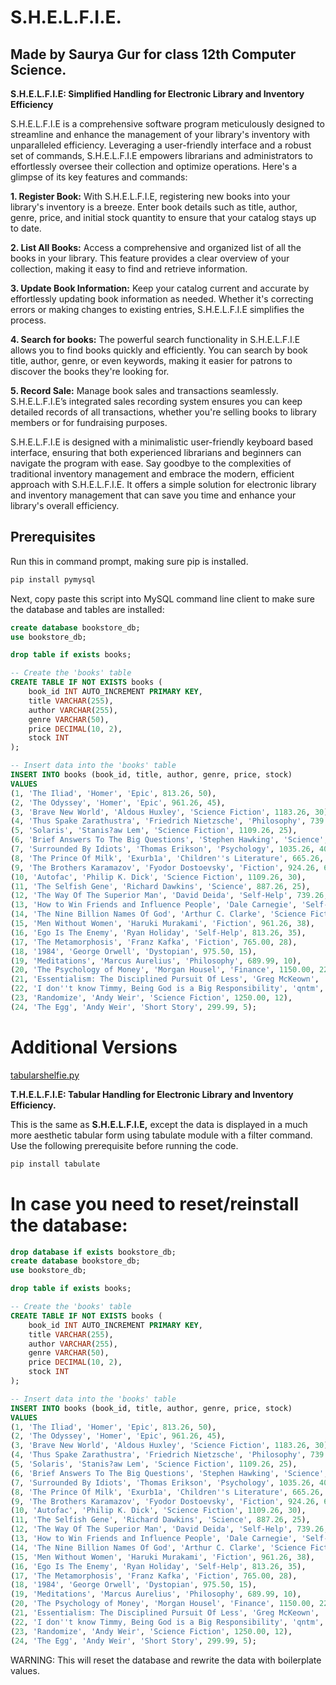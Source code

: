# S.H.E.L.F.I.E.
## **Made by Saurya Gur for class 12th Computer Science.**
**S.H.E.L.F.I.E: Simplified Handling for Electronic Library and Inventory Efficiency**

S.H.E.L.F.I.E is a comprehensive software program meticulously designed to streamline and enhance the management of your library's inventory with unparalleled efficiency. Leveraging a user-friendly interface and a robust set of commands, S.H.E.L.F.I.E empowers librarians and administrators to effortlessly oversee their collection and optimize operations. Here's a glimpse of its key features and commands:

**1. Register Book:** With S.H.E.L.F.I.E, registering new books into your library's inventory is a breeze. Enter book details such as title, author, genre, price, and initial stock quantity to ensure that your catalog stays up to date.

**2. List All Books:** Access a comprehensive and organized list of all the books in your library. This feature provides a clear overview of your collection, making it easy to find and retrieve information.

**3. Update Book Information:** Keep your catalog current and accurate by effortlessly updating book information as needed. Whether it's correcting errors or making changes to existing entries, S.H.E.L.F.I.E simplifies the process.

**4. Search for books:** The powerful search functionality in S.H.E.L.F.I.E allows you to find books quickly and efficiently. You can search by book title, author, genre, or even keywords, making it easier for patrons to discover the books they're looking for.

**5. Record Sale:** Manage book sales and transactions seamlessly. S.H.E.L.F.I.E’s integrated sales recording system ensures you can keep detailed records of all transactions, whether you're selling books to library members or for fundraising purposes.

S.H.E.L.F.I.E is designed with a minimalistic user-friendly keyboard based interface, ensuring that both experienced librarians and beginners can navigate the program with ease. Say goodbye to the complexities of traditional inventory management and embrace the modern, efficient approach with S.H.E.L.F.I.E. It offers a simple solution for electronic library and inventory management that can save you time and enhance your library's overall efficiency.

## Prerequisites

Run this in command prompt, making sure pip is installed.

```bash
pip install pymysql
```

Next, copy paste this script into MySQL command line client to make sure the database and tables are installed:

```sql
create database bookstore_db;
use bookstore_db;

drop table if exists books;

-- Create the 'books' table
CREATE TABLE IF NOT EXISTS books (
    book_id INT AUTO_INCREMENT PRIMARY KEY,
    title VARCHAR(255),
    author VARCHAR(255),
    genre VARCHAR(50),
    price DECIMAL(10, 2),
    stock INT
);

-- Insert data into the 'books' table
INSERT INTO books (book_id, title, author, genre, price, stock)
VALUES
(1, 'The Iliad', 'Homer', 'Epic', 813.26, 50),
(2, 'The Odyssey', 'Homer', 'Epic', 961.26, 45),
(3, 'Brave New World', 'Aldous Huxley', 'Science Fiction', 1183.26, 30),
(4, 'Thus Spake Zarathustra', 'Friedrich Nietzsche', 'Philosophy', 739.26, 20),
(5, 'Solaris', 'Stanis?aw Lem', 'Science Fiction', 1109.26, 25),
(6, 'Brief Answers To The Big Questions', 'Stephen Hawking', 'Science', 887.26, 35),
(7, 'Surrounded By Idiots', 'Thomas Erikson', 'Psychology', 1035.26, 40),
(8, 'The Prince Of Milk', 'Exurb1a', 'Children''s Literature', 665.26, 15),
(9, 'The Brothers Karamazov', 'Fyodor Dostoevsky', 'Fiction', 924.26, 60),
(10, 'Autofac', 'Philip K. Dick', 'Science Fiction', 1109.26, 30),
(11, 'The Selfish Gene', 'Richard Dawkins', 'Science', 887.26, 25),
(12, 'The Way Of The Superior Man', 'David Deida', 'Self-Help', 739.26, 45),
(13, 'How to Win Friends and Influence People', 'Dale Carnegie', 'Self-Help', 813.26, 50),
(14, 'The Nine Billion Names Of God', 'Arthur C. Clarke', 'Science Fiction', 998.26, 30),
(15, 'Men Without Women', 'Haruki Murakami', 'Fiction', 961.26, 38),
(16, 'Ego Is The Enemy', 'Ryan Holiday', 'Self-Help', 813.26, 35),
(17, 'The Metamorphosis', 'Franz Kafka', 'Fiction', 765.00, 28),
(18, '1984', 'George Orwell', 'Dystopian', 975.50, 15),
(19, 'Meditations', 'Marcus Aurelius', 'Philosophy', 689.99, 10),
(20, 'The Psychology of Money', 'Morgan Housel', 'Finance', 1150.00, 22),
(21, 'Essentialism: The Disciplined Pursuit Of Less', 'Greg McKeown', 'Self-Help', 899.99, 18),
(22, 'I don''t know Timmy, Being God is a Big Responsibility', 'qntm', 'Humor', 599.95, 7),
(23, 'Randomize', 'Andy Weir', 'Science Fiction', 1250.00, 12),
(24, 'The Egg', 'Andy Weir', 'Short Story', 299.99, 5);
```

# Additional Versions

[tabularshelfie.py](S%20H%20E%20L%20F%20I%20E%20041f3d3bff81465d98978c496bfb1048/tabularshelfie.py)

**T.H.E.L.F.I.E: Tabular Handling for Electronic Library and Inventory Efficiency.**

This is the same as **S.H.E.L.F.I.E,** except the data is displayed in a much more aesthetic tabular form using tabulate module with a filter command. Use the following prerequisite before running the code.

```jsx
pip install tabulate
```

# **In case you need to reset/reinstall the database:**

```sql
drop database if exists bookstore_db;
create database bookstore_db;
use bookstore_db;

drop table if exists books;

-- Create the 'books' table
CREATE TABLE IF NOT EXISTS books (
    book_id INT AUTO_INCREMENT PRIMARY KEY,
    title VARCHAR(255),
    author VARCHAR(255),
    genre VARCHAR(50),
    price DECIMAL(10, 2),
    stock INT
);

-- Insert data into the 'books' table
INSERT INTO books (book_id, title, author, genre, price, stock)
VALUES
(1, 'The Iliad', 'Homer', 'Epic', 813.26, 50),
(2, 'The Odyssey', 'Homer', 'Epic', 961.26, 45),
(3, 'Brave New World', 'Aldous Huxley', 'Science Fiction', 1183.26, 30),
(4, 'Thus Spake Zarathustra', 'Friedrich Nietzsche', 'Philosophy', 739.26, 20),
(5, 'Solaris', 'Stanis?aw Lem', 'Science Fiction', 1109.26, 25),
(6, 'Brief Answers To The Big Questions', 'Stephen Hawking', 'Science', 887.26, 35),
(7, 'Surrounded By Idiots', 'Thomas Erikson', 'Psychology', 1035.26, 40),
(8, 'The Prince Of Milk', 'Exurb1a', 'Children''s Literature', 665.26, 15),
(9, 'The Brothers Karamazov', 'Fyodor Dostoevsky', 'Fiction', 924.26, 60),
(10, 'Autofac', 'Philip K. Dick', 'Science Fiction', 1109.26, 30),
(11, 'The Selfish Gene', 'Richard Dawkins', 'Science', 887.26, 25),
(12, 'The Way Of The Superior Man', 'David Deida', 'Self-Help', 739.26, 45),
(13, 'How to Win Friends and Influence People', 'Dale Carnegie', 'Self-Help', 813.26, 50),
(14, 'The Nine Billion Names Of God', 'Arthur C. Clarke', 'Science Fiction', 998.26, 30),
(15, 'Men Without Women', 'Haruki Murakami', 'Fiction', 961.26, 38),
(16, 'Ego Is The Enemy', 'Ryan Holiday', 'Self-Help', 813.26, 35),
(17, 'The Metamorphosis', 'Franz Kafka', 'Fiction', 765.00, 28),
(18, '1984', 'George Orwell', 'Dystopian', 975.50, 15),
(19, 'Meditations', 'Marcus Aurelius', 'Philosophy', 689.99, 10),
(20, 'The Psychology of Money', 'Morgan Housel', 'Finance', 1150.00, 22),
(21, 'Essentialism: The Disciplined Pursuit Of Less', 'Greg McKeown', 'Self-Help', 899.99, 18),
(22, 'I don''t know Timmy, Being God is a Big Responsibility', 'qntm', 'Humor', 599.95, 7),
(23, 'Randomize', 'Andy Weir', 'Science Fiction', 1250.00, 12),
(24, 'The Egg', 'Andy Weir', 'Short Story', 299.99, 5);
```

WARNING: This will reset the database and rewrite the data with boilerplate values.
